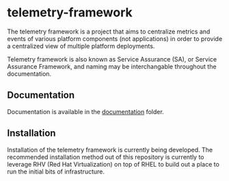 # telemetry-framework

The telemetry framework is a project that aims to centralize metrics and events
of various platform components (not applications) in order to provide a
centralized view of multiple platform deployments.

Telemetry framework is also known as Service Assurance (SA), or Service
Assurance Framework, and naming may be interchangable throughout the
documentation.

## Documentation

Documentation is available in the [documentation](docs/README.md) folder.

## Installation

Installation of the telemetry framework is currently being developed. The
recommended installation method out of this repository is currently to leverage
RHV (Red Hat Virtualization) on top of RHEL to build out a place to run the
initial bits of infrastructure.
